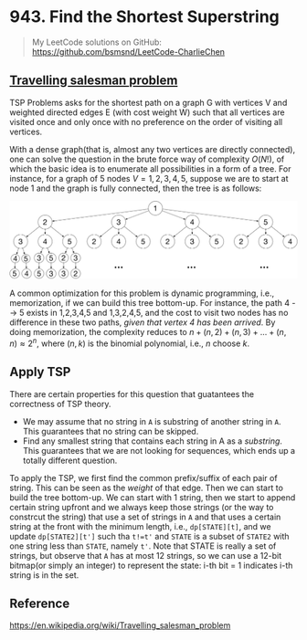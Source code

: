 # 943. Find the Shortest Superstring

> My LeetCode solutions on GitHub: https://github.com/bsmsnd/LeetCode-CharlieChen

## [Travelling salesman problem](https://en.wikipedia.org/wiki/Travelling_salesman_problem)

TSP Problems asks for the shortest path on a graph G with vertices V and weighted directed edges E (with cost weight W) such that all vertices are visited once and only once with no preference on the order of visiting all vertices.

With a dense graph(that is, almost any two vertices are directly connected), one can solve the question in the brute force way of complexity $O(N!)$, of which the basic idea is to enumerate all possibilities in a form of a tree. For instance, for a graph of 5 nodes $V = {1,2,3,4,5}$, suppose we are to start at node 1 and the graph is fully connected, then the tree is as follows:

![tree](./assets/q943_tree.png)

A common optimization for this problem is dynamic programming, i.e., memorization, if we can build this tree bottom-up. For instance, the path 4 --> 5 exists in 1,2,3,4,5 and 1,3,2,4,5, and the cost to visit two nodes has no difference in these two paths, *given that vertex 4 has been arrived*. By doing memorization, the  complexity reduces to $n + (n,2) + (n,3) + ... + (n,n) \approx 2^n$, where $(n,k)$ is the binomial polynomial, i.e., $n$ choose $k$.

## Apply TSP

There are certain properties for this question that guatantees the correctness of TSP theory. 
- We may assume that no string in `A` is substring of another string in `A`. This guarantees that no string can be skipped.
- Find any smallest string that contains each string in A as a *substring*. This guarantees that we are not looking for sequences, which ends up a totally different question. 

To apply the TSP, we first find the common prefix/suffix of each pair of string. This can be seen as the *weight* of that edge. Then we can start to build the tree bottom-up. We can start with 1 string, then we start to append certain string upfront and we always keep those strings (or the way to constrcut the string) that use a set of strings in `A` and that uses a certain string at the front with the minimum length, i.e., `dp[STATE][t]`, and we update `dp[STATE2][t']` such tha `t!=t'` and `STATE` is a subset of `STATE2` with one string less than `STATE`, namely `t'`. Note that STATE is really a set of strings, but observe that `A` has at most 12 strings, so we can use a 12-bit bitmap(or simply an integer) to represent the state: i-th bit = 1 indicates i-th string is in the set.

## Reference
https://en.wikipedia.org/wiki/Travelling_salesman_problem